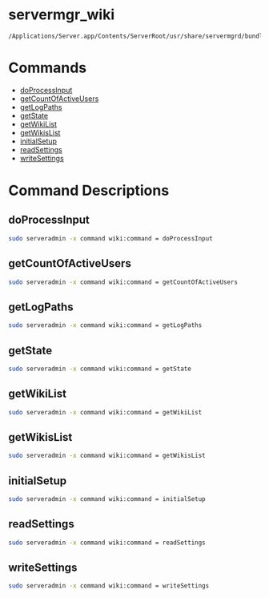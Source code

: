 # servermgr_wiki

```console
/Applications/Server.app/Contents/ServerRoot/usr/share/servermgrd/bundles/servermgr_wiki.bundle/Contents/MacOS/servermgr_wiki
```

# Commands

* [doProcessInput](https://github.com/erikberglund/servermgr_commands/blob/master/servermgr_wiki.md#doprocessinput)
* [getCountOfActiveUsers](https://github.com/erikberglund/servermgr_commands/blob/master/servermgr_wiki.md#getcountofactiveusers)
* [getLogPaths](https://github.com/erikberglund/servermgr_commands/blob/master/servermgr_wiki.md#getlogpaths)
* [getState](https://github.com/erikberglund/servermgr_commands/blob/master/servermgr_wiki.md#getstate)
* [getWikiList](https://github.com/erikberglund/servermgr_commands/blob/master/servermgr_wiki.md#getwikilist)
* [getWikisList](https://github.com/erikberglund/servermgr_commands/blob/master/servermgr_wiki.md#getwikislist)
* [initialSetup](https://github.com/erikberglund/servermgr_commands/blob/master/servermgr_wiki.md#initialsetup)
* [readSettings](https://github.com/erikberglund/servermgr_commands/blob/master/servermgr_wiki.md#readsettings)
* [writeSettings](https://github.com/erikberglund/servermgr_commands/blob/master/servermgr_wiki.md#writesettings)

# Command Descriptions

## doProcessInput

```bash
sudo serveradmin -x command wiki:command = doProcessInput
```

## getCountOfActiveUsers

```bash
sudo serveradmin -x command wiki:command = getCountOfActiveUsers
```

## getLogPaths

```bash
sudo serveradmin -x command wiki:command = getLogPaths
```

## getState

```bash
sudo serveradmin -x command wiki:command = getState
```

## getWikiList

```bash
sudo serveradmin -x command wiki:command = getWikiList
```

## getWikisList

```bash
sudo serveradmin -x command wiki:command = getWikisList
```

## initialSetup

```bash
sudo serveradmin -x command wiki:command = initialSetup
```

## readSettings

```bash
sudo serveradmin -x command wiki:command = readSettings
```

## writeSettings

```bash
sudo serveradmin -x command wiki:command = writeSettings
```

